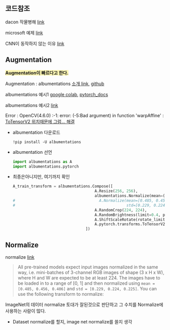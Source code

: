 ## 코드참조

dacon 작물병해 [link](https://dacon.io/competitions/official/235842/codeshare/3682?page=1&dtype=recent)

microsoft 예제 [link](https://docs.microsoft.com/ko-kr/windows/ai/windows-ml/tutorials/pytorch-train-model)

CNN이 동작하지 않는 이유 [link](https://seongkyun.github.io/study/2019/11/21/cnn_problem/)

## Augmentation

**<span style="background-color:#fff5b1;">Augmentation이 빠르다고 한다.</span>**

Augmentation : albumentations [소개 link](https://hoya012.github.io/blog/albumentation_tutorial/), [github](https://github.com/albumentations-team/albumentations)

albumentations 예시1 [google colab](https://colab.research.google.com/drive/1JuZ23u0C0gx93kV0oJ8Mq0B6CBYhPLXy#scrollTo=hZ8Qrm0tdR3-&forceEdit=true&sandboxMode=true), [pytorch_docs](https://vfdev-5-albumentations.readthedocs.io/en/docs_pytorch_fix/api/augmentations.html)

albumentations 예시2 [link](https://deep-learning-study.tistory.com/673)

Error : OpenCV(4.6.0) :\-1: error: (-5:Bad argument) in function 'warpAffine' : <u>ToTensorV2 위치때문에 그럼... 해결</u>

- albumentation 다운로드

  ```shell
  !pip install -U albumentations
  ```

- albumentation 선언

  ```python
  import albumentations as A
  import albumentations.pytorch

- 최종은아니지만, 여기까지 확인

  ```python
  A_train_transform = albumentations.Compose([
                                      A.Resize(256, 256),
                                      albumentations.Normalize(mean=(0.5, 0.5, 0.5), std=(0.5, 0.5, 0.5)),
  #                                     A.Normalize(mean=[0.485, 0.456, 0.406],
  #                                                 std=[0.229, 0.224, 0.225]),
                                      A.RandomCrop(224, 224),
                                      A.RandomBrightness(limit=0.4, p=0.5),
                                      A.ShiftScaleRotate(rotate_limit=20, p=0.5, border_mode=cv2.BORDER_CONSTANT),
                                      A.pytorch.transforms.ToTensorV2(),
                                  ])
  ```



## Normalize

normalize [link](https://pytorch.org/vision/stable/models.html)

> All pre-trained models expect input images normalized in the same way, i.e. mini-batches of 3-channel RGB images of shape (3 x H x W), where H and W are expected to be at least 224. The images have to be loaded in to a range of [0, 1] and then normalized using `mean = [0.485, 0.456, 0.406]` and `std = [0.229, 0.224, 0.225]`. You can use the following transform to normalize:

ImageNet의 데이터 normalize 토대가 잘된것으로 판단하고 그 수치를 Normalize에 사용하는 사람이 많다.

- Dataset normalize를 할지, image net normalize를 쓸지 생각

